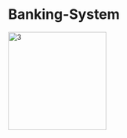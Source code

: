 # Banking-System
<img width="200" alt="3" src="https://user-images.githubusercontent.com/30183912/35197075-aedf6938-ff00-11e7-8554-567cd7be1dcc.png">
